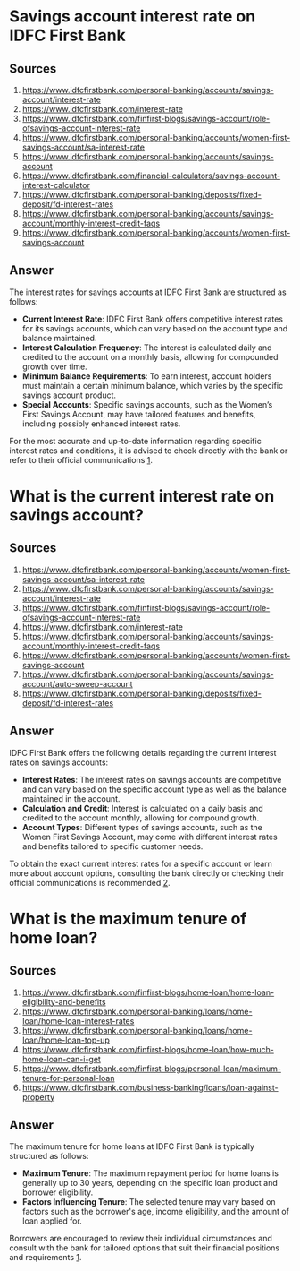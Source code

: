 # Savings account interest rate on IDFC First Bank

## Sources
1. https://www.idfcfirstbank.com/personal-banking/accounts/savings-account/interest-rate
2. https://www.idfcfirstbank.com/interest-rate
3. https://www.idfcfirstbank.com/finfirst-blogs/savings-account/role-ofsavings-account-interest-rate
4. https://www.idfcfirstbank.com/personal-banking/accounts/women-first-savings-account/sa-interest-rate
5. https://www.idfcfirstbank.com/personal-banking/accounts/savings-account
6. https://www.idfcfirstbank.com/financial-calculators/savings-account-interest-calculator
7. https://www.idfcfirstbank.com/personal-banking/deposits/fixed-deposit/fd-interest-rates
8. https://www.idfcfirstbank.com/personal-banking/accounts/savings-account/monthly-interest-credit-faqs
9. https://www.idfcfirstbank.com/personal-banking/accounts/women-first-savings-account

## Answer
The interest rates for savings accounts at IDFC First Bank are structured as follows:

- **Current Interest Rate**: IDFC First Bank offers competitive interest rates for its savings accounts, which can vary based on the account type and balance maintained.
- **Interest Calculation Frequency**: The interest is calculated daily and credited to the account on a monthly basis, allowing for compounded growth over time.
- **Minimum Balance Requirements**: To earn interest, account holders must maintain a certain minimum balance, which varies by the specific savings account product.
- **Special Accounts**: Specific savings accounts, such as the Women’s First Savings Account, may have tailored features and benefits, including possibly enhanced interest rates.

For the most accurate and up-to-date information regarding specific interest rates and conditions, it is advised to check directly with the bank or refer to their official communications [1](https://www.idfcfirstbank.com/personal-banking/accounts/savings-account/interest-rate).

# What is the current interest rate on savings account?

## Sources
1. https://www.idfcfirstbank.com/personal-banking/accounts/women-first-savings-account/sa-interest-rate
2. https://www.idfcfirstbank.com/personal-banking/accounts/savings-account/interest-rate
3. https://www.idfcfirstbank.com/finfirst-blogs/savings-account/role-ofsavings-account-interest-rate
4. https://www.idfcfirstbank.com/interest-rate
5. https://www.idfcfirstbank.com/personal-banking/accounts/savings-account/monthly-interest-credit-faqs
6. https://www.idfcfirstbank.com/personal-banking/accounts/women-first-savings-account
7. https://www.idfcfirstbank.com/personal-banking/accounts/savings-account/auto-sweep-account
8. https://www.idfcfirstbank.com/personal-banking/deposits/fixed-deposit/fd-interest-rates

## Answer
IDFC First Bank offers the following details regarding the current interest rates on savings accounts:

- **Interest Rates**: The interest rates on savings accounts are competitive and can vary based on the specific account type as well as the balance maintained in the account.
- **Calculation and Credit**: Interest is calculated on a daily basis and credited to the account monthly, allowing for compound growth.
- **Account Types**: Different types of savings accounts, such as the Women First Savings Account, may come with different interest rates and benefits tailored to specific customer needs.

To obtain the exact current interest rates for a specific account or learn more about account options, consulting the bank directly or checking their official communications is recommended [2](https://www.idfcfirstbank.com/personal-banking/accounts/savings-account/interest-rate).

# What is the maximum tenure of home loan?

## Sources
1. https://www.idfcfirstbank.com/finfirst-blogs/home-loan/home-loan-eligibility-and-benefits
2. https://www.idfcfirstbank.com/personal-banking/loans/home-loan/home-loan-interest-rates
3. https://www.idfcfirstbank.com/personal-banking/loans/home-loan/home-loan-top-up
4. https://www.idfcfirstbank.com/finfirst-blogs/home-loan/how-much-home-loan-can-i-get
5. https://www.idfcfirstbank.com/finfirst-blogs/personal-loan/maximum-tenure-for-personal-loan
6. https://www.idfcfirstbank.com/business-banking/loans/loan-against-property

## Answer
The maximum tenure for home loans at IDFC First Bank is typically structured as follows:

- **Maximum Tenure**: The maximum repayment period for home loans is generally up to 30 years, depending on the specific loan product and borrower eligibility.
- **Factors Influencing Tenure**: The selected tenure may vary based on factors such as the borrower's age, income eligibility, and the amount of loan applied for.

Borrowers are encouraged to review their individual circumstances and consult with the bank for tailored options that suit their financial positions and requirements [1](https://www.idfcfirstbank.com/finfirst-blogs/home-loan/home-loan-eligibility-and-benefits).

